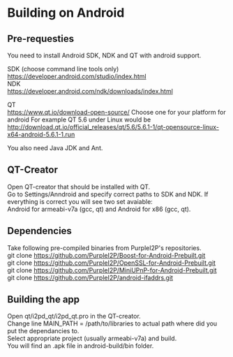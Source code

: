 Building on Android
===================

Pre-requesties
--------------

You need to install Android SDK, NDK  and QT with android support.

SDK (choose command line tools only)  
https://developer.android.com/studio/index.html  
NDK  
https://developer.android.com/ndk/downloads/index.html

QT  
https://www.qt.io/download-open-source/
Choose one for your platform for android
For example QT 5.6 under Linux would be
http://download.qt.io/official_releases/qt/5.6/5.6.1-1/qt-opensource-linux-x64-android-5.6.1-1.run  

You also need Java JDK and Ant.

QT-Creator
----------
Open QT-creator that should be installed with QT.  
Go to Settings/Anndroid and specify correct paths to SDK and NDK.
If everything is correct you will see two set avaiable:  
Android for armeabi-v7a (gcc, qt) and Android for x86 (gcc, qt).

Dependencies
--------------
Take following pre-compiled binaries from PurpleI2P's repositories.  
git clone https://github.com/PurpleI2P/Boost-for-Android-Prebuilt.git  
git clone https://github.com/PurpleI2P/OpenSSL-for-Android-Prebuilt.git  
git clone https://github.com/PurpleI2P/MiniUPnP-for-Android-Prebuilt.git  
git clone https://github.com/PurpleI2P/android-ifaddrs.git  


Building the app
----------------
Open qt/i2pd_qt/i2pd_qt.pro in the QT-creator.  
Change line MAIN_PATH = /path/to/libraries to actual path where did you put the dependancies to.  
Select appropriate project (usually armeabi-v7a) and build.  
You will find an .apk file in android-build/bin folder.  


